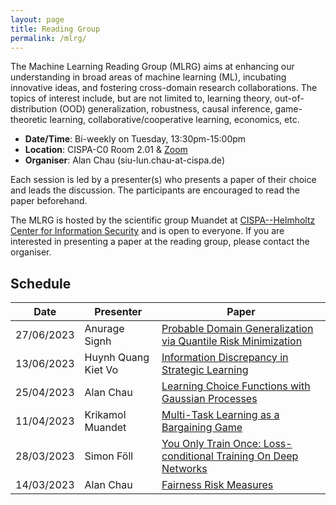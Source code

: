 ```yaml
---
layout: page
title: Reading Group
permalink: /mlrg/
---
```


The Machine Learning Reading Group (MLRG) aims at enhancing our understanding in broad areas of machine learning (ML), incubating innovative ideas, and fostering cross-domain research collaborations. The topics of interest include, but are not limited to, learning theory, out-of-distribution (OOD) generalization, robustness, causal inference, game-theoretic learning, collaborative/cooperative learning, economics, etc. 

- **Date/Time**: Bi-weekly on Tuesday, 13:30pm-15:00pm
- **Location**: CISPA-C0 Room 2.01 & [Zoom](https://cispa-de.zoom.us/j/67376706036)
- **Organiser**: Alan Chau (siu-lun.chau-at-cispa.de)

Each session is led by a presenter(s) who presents a paper of their choice and leads the discussion. The participants are encouraged to read the paper beforehand.

The MLRG is hosted by the scientific group Muandet at [CISPA--Helmholtz Center for Information Security](https://cispa.de/en) and is open to everyone. If you are interested in presenting a paper at the reading group, please contact the organiser.

## Schedule

| Date | Presenter | Paper |
| --- | --- | --- |
|27/06/2023 | Anurage Signh | [Probable Domain Generalization via Quantile Risk Minimization](https://arxiv.org/pdf/2207.09944.pdf)
|13/06/2023 | Huynh Quang Kiet Vo | [Information Discrepancy in Strategic Learning](https://proceedings.mlr.press/v162/bechavod22a.html)
|25/04/2023| Alan Chau | [Learning Choice Functions with Gaussian Processes](https://arxiv.org/pdf/2302.00406.pdf)
|11/04/2023| Krikamol Muandet | [Multi-Task Learning as a Bargaining Game](https://arxiv.org/pdf/2202.01017.pdf)
| 28/03/2023 | Simon Föll | [You Only Train Once: Loss-conditional Training On Deep Networks](https://openreview.net/pdf?id=HyxY6JHKwr)
| 14/03/2023 | Alan Chau | [Fairness Risk Measures](https://proceedings.mlr.press/v97/williamson19a.html)
